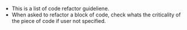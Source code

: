 - This is a list of code refactor guideliene.
- When asked to refactor a block of code, check whats the criticality of the piece of code if user not specified.